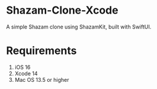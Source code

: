 # Shazam-Clone-Xcode

A simple Shazam clone using ShazamKit, built with SwiftUI.


# Requirements

1. iOS 16
2. Xcode 14
3. Mac OS 13.5 or higher

